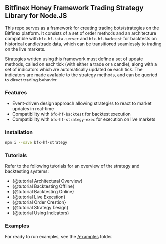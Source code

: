 ## Bitfinex Honey Framework Trading Strategy Library for Node.JS

This repo serves as a framework for creating trading bots/strategies on the Bitfinex platform. It consists of a set of order methods and an architecture compatible with `bfx-hf-data-server` and `bfx-hf-backtest` for backtests on historical candle/trade data, which can be transitioned seamlessly to trading on the live markets.

Strategies written using this framework must define a set of update methods, called on each tick (with either a trade or a candle), along with a set of indicators which are automatically updated on each tick. The indicators are made available to the strategy methods, and can be queried to direct trading behavior.

### Features
* Event-driven design approach allowing strategies to react to market updates in real-time
* Compatibility with `bfx-hf-backtest` for backtest execution
* Compatibility with `bfx-hf-strategy-exec` for execution on live markets

### Installation

```bash
npm i --save bfx-hf-strategy
```

### Tutorials

Refer to the following tutorials for an overview of the strategy and backtesting systems:

* {@tutorial Architectural Overview}
* {@tutorial Backtesting Offline}
* {@tutorial Backtesting Online}
* {@tutorial Live Execution}
* {@tutorial Order Creation}
* {@tutorial Strategy Design}
* {@tutorial Using Indicators}

### Examples

For ready to run examples, see the [/examples](/examples) folder.
